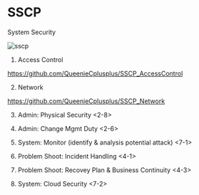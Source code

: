 # SSCP
System Security

![sscp](https://scontent.ftpe8-3.fna.fbcdn.net/v/t1.0-9/93498099_154086822747821_8646231739120746496_o.jpg?_nc_cat=106&_nc_sid=8024bb&_nc_ohc=264xCYAOt0MAX8KbLm1&_nc_ht=scontent.ftpe8-3.fna&oh=30990bf15de3b4dfc0809fbcb1461491&oe=5EBA16B0)

1. Access Control 

https://github.com/QueenieCplusplus/SSCP_AccessControl

2. Network 

https://github.com/QueenieCplusplus/SSCP_Network

3. Admin: Physical Security <2-8>

4. Admin: Change Mgmt Duty <2-6>

5. System: Monitor (identify & analysis potential attack) <7-1>

6. Problem Shoot: Incident Handling <4-1>

7. Problem Shoot: Recovey Plan & Business Continuity <4-3>

8. System: Cloud Security <7-2>
